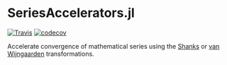 # SeriesAccelerators.jl

[![Travis](https://travis-ci.com/jwscook/SeriesAccelerators.jl.svg?branch=master)](https://travis-ci.com/jwscook/SeriesAccelerators.jl)
[![codecov](https://codecov.io/gh/jwscook/SeriesAccelerators.jl/branch/master/graph/badge.svg)](https://codecov.io/gh/jwscook/SeriesAccelerators.jl)


Accelerate convergence of mathematical series using the [Shanks](https://en.wikipedia.org/wiki/Shanks_transformation) or [van Wijngaarden](https://en.wikipedia.org/wiki/Van_Wijngaarden_transformation) transformations.
